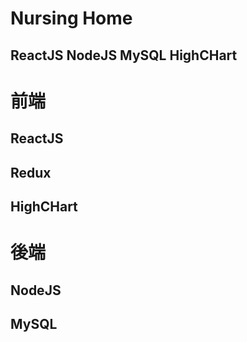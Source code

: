 Nursing Home
====
ReactJS NodeJS MySQL HighCHart
-------
# 前端 
## ReactJS
## Redux
## HighCHart
# 後端
## NodeJS
## MySQL